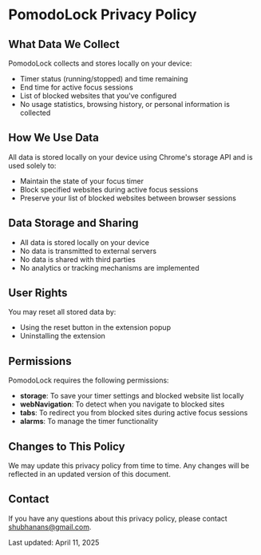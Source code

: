 # PomodoLock Privacy Policy

## What Data We Collect

PomodoLock collects and stores locally on your device:

- Timer status (running/stopped) and time remaining
- End time for active focus sessions
- List of blocked websites that you've configured
- No usage statistics, browsing history, or personal information is collected

## How We Use Data

All data is stored locally on your device using Chrome's storage API and is used solely to:

- Maintain the state of your focus timer
- Block specified websites during active focus sessions
- Preserve your list of blocked websites between browser sessions

## Data Storage and Sharing

- All data is stored locally on your device
- No data is transmitted to external servers
- No data is shared with third parties
- No analytics or tracking mechanisms are implemented

## User Rights

You may reset all stored data by:

- Using the reset button in the extension popup
- Uninstalling the extension

## Permissions

PomodoLock requires the following permissions:

- **storage**: To save your timer settings and blocked website list locally
- **webNavigation**: To detect when you navigate to blocked sites
- **tabs**: To redirect you from blocked sites during active focus sessions
- **alarms**: To manage the timer functionality

## Changes to This Policy

We may update this privacy policy from time to time. Any changes will be reflected in an updated version of this document.

## Contact

If you have any questions about this privacy policy, please contact shubhanans@gmail.com.

Last updated: April 11, 2025
